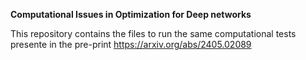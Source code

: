 __Computational Issues in Optimization for Deep networks__

This repository contains the files to run the same computational tests presente in the pre-print https://arxiv.org/abs/2405.02089
